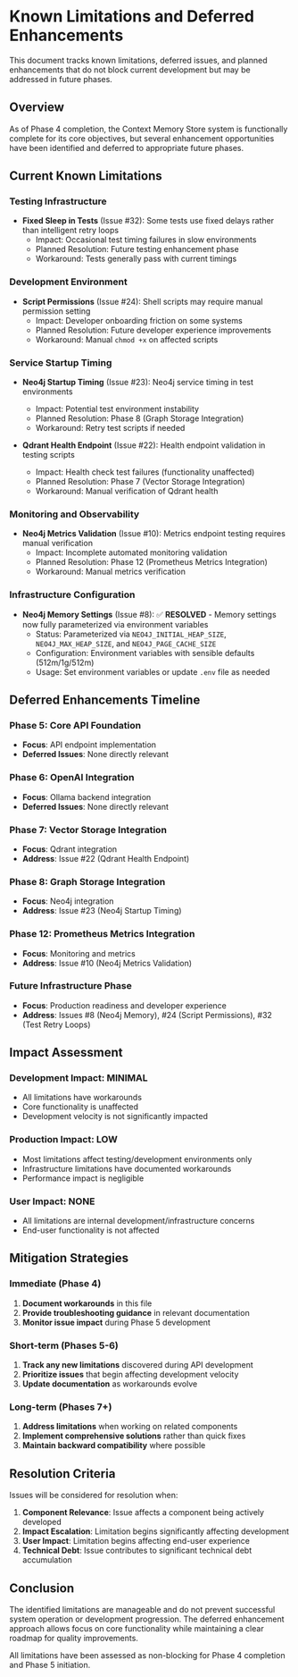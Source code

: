 # Known Limitations and Deferred Enhancements

This document tracks known limitations, deferred issues, and planned enhancements that do not block current development but may be addressed in future phases.

## Overview

As of Phase 4 completion, the Context Memory Store system is functionally complete for its core objectives, but several enhancement opportunities have been identified and deferred to appropriate future phases.

## Current Known Limitations

### Testing Infrastructure
- **Fixed Sleep in Tests** (Issue #32): Some tests use fixed delays rather than intelligent retry loops
  - Impact: Occasional test timing failures in slow environments
  - Planned Resolution: Future testing enhancement phase
  - Workaround: Tests generally pass with current timings

### Development Environment
- **Script Permissions** (Issue #24): Shell scripts may require manual permission setting
  - Impact: Developer onboarding friction on some systems
  - Planned Resolution: Future developer experience improvements
  - Workaround: Manual `chmod +x` on affected scripts

### Service Startup Timing
- **Neo4j Startup Timing** (Issue #23): Neo4j service timing in test environments
  - Impact: Potential test environment instability
  - Planned Resolution: Phase 8 (Graph Storage Integration)
  - Workaround: Retry test scripts if needed

- **Qdrant Health Endpoint** (Issue #22): Health endpoint validation in testing scripts
  - Impact: Health check test failures (functionality unaffected)
  - Planned Resolution: Phase 7 (Vector Storage Integration)
  - Workaround: Manual verification of Qdrant health

### Monitoring and Observability
- **Neo4j Metrics Validation** (Issue #10): Metrics endpoint testing requires manual verification
  - Impact: Incomplete automated monitoring validation
  - Planned Resolution: Phase 12 (Prometheus Metrics Integration)
  - Workaround: Manual metrics verification

### Infrastructure Configuration
- **Neo4j Memory Settings** (Issue #8): ✅ **RESOLVED** - Memory settings now fully parameterized via environment variables
  - Status: Parameterized via `NEO4J_INITIAL_HEAP_SIZE`, `NEO4J_MAX_HEAP_SIZE`, and `NEO4J_PAGE_CACHE_SIZE`
  - Configuration: Environment variables with sensible defaults (512m/1g/512m)
  - Usage: Set environment variables or update `.env` file as needed

## Deferred Enhancements Timeline

### Phase 5: Core API Foundation
- **Focus**: API endpoint implementation
- **Deferred Issues**: None directly relevant

### Phase 6: OpenAI Integration
- **Focus**: Ollama backend integration
- **Deferred Issues**: None directly relevant

### Phase 7: Vector Storage Integration
- **Focus**: Qdrant integration
- **Address**: Issue #22 (Qdrant Health Endpoint)

### Phase 8: Graph Storage Integration
- **Focus**: Neo4j integration
- **Address**: Issue #23 (Neo4j Startup Timing)

### Phase 12: Prometheus Metrics Integration
- **Focus**: Monitoring and metrics
- **Address**: Issue #10 (Neo4j Metrics Validation)

### Future Infrastructure Phase
- **Focus**: Production readiness and developer experience
- **Address**: Issues #8 (Neo4j Memory), #24 (Script Permissions), #32 (Test Retry Loops)

## Impact Assessment

### Development Impact: MINIMAL
- All limitations have workarounds
- Core functionality is unaffected
- Development velocity is not significantly impacted

### Production Impact: LOW
- Most limitations affect testing/development environments only
- Infrastructure limitations have documented workarounds
- Performance impact is negligible

### User Impact: NONE
- All limitations are internal development/infrastructure concerns
- End-user functionality is not affected

## Mitigation Strategies

### Immediate (Phase 4)
1. **Document workarounds** in this file
2. **Provide troubleshooting guidance** in relevant documentation
3. **Monitor issue impact** during Phase 5 development

### Short-term (Phases 5-6)
1. **Track any new limitations** discovered during API development
2. **Prioritize issues** that begin affecting development velocity
3. **Update documentation** as workarounds evolve

### Long-term (Phases 7+)
1. **Address limitations** when working on related components
2. **Implement comprehensive solutions** rather than quick fixes
3. **Maintain backward compatibility** where possible

## Resolution Criteria

Issues will be considered for resolution when:

1. **Component Relevance**: Issue affects a component being actively developed
2. **Impact Escalation**: Limitation begins significantly affecting development
3. **User Impact**: Limitation begins affecting end-user experience
4. **Technical Debt**: Issue contributes to significant technical debt accumulation

## Conclusion

The identified limitations are manageable and do not prevent successful system operation or development progression. The deferred enhancement approach allows focus on core functionality while maintaining a clear roadmap for quality improvements.

All limitations have been assessed as non-blocking for Phase 4 completion and Phase 5 initiation.